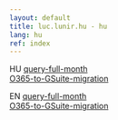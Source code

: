 ```yaml
---
layout: default
title: luc.lunir.hu - hu
lang: hu
ref: index
---
```

HU
[query-full-month](/articles/teljes-honap-lekezdezese.html)<br />
[O365-to-GSuite-migration](/articles/O365-GSuite-migracio)<br />

EN
[query-full-month](/articles/query-full-month.html)<br />
[O365-to-GSuite-migration](/articles/O365-to-GSuite-migration)<br />